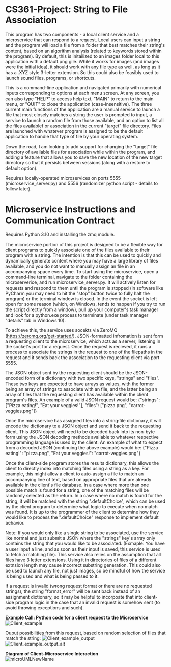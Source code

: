 ﻿# CS361-Project: String to File Association
This program has two components - a local client service and a microservice that can respond to a request. Local users can input a string and the program will load a file from a folder that best matches their string's content, based on an algorithm analysis (related to keywords stored within the program). By default, this is initailized to an images folder local to this application with a default.png gile. While it works for images (and images were the initial idea), it should work with any file type as well, as long as it has a .XYZ style 3-letter extension. So this could also be feasibly used to launch sound files, programs, or shortcuts.

This is a command-line application and navigated primarily with numerical inputs corresponding to options at each menu screen. At any screen, you can also type "HELP" to access help text, "MAIN" to return to the main menu, or "QUIT" to close the application (case-insensitive). The three current main functions of the application are a manual service to launch a file that most closely matches a string the user is prompted to input, a service to launch a random file from those available, and an option to list all the files availablef or association in the current "target" file directory. Files are launched with whatever program is assigned to be the default application to handle that type of file by your operating system. 

Down the road, I am looking to add support for changing the "target" file directory of available files for association while within the program, and adding a feature that allows you to save the new location of the new target directory so that it persists between sessions (along with a restore to default option).

Requires locally-operated microservices on ports 5555 (microservice_server.py) and 5556 (randomizer python script - details to follow later).  

# Microservice Instructions and Communication Contract
Requires Python 3.10 and installing the zmq module.  

The microservice portion of this project is designed to be a flexible way for client programs to quickly associate one of the files available to their program with a string. The intention is that this can be used to quickly and dynamically generate content where you may have a large library of files available, and you do not want to manually assign an file in an accompanying space every time. To start using the microservice, open a command-line terminal, navigate to the folder containing the microserverice, and run microservice_server.py. It will actively listen for requests and respond to them until the program is stopped (in software like PyCharm you may need to hit the "stop" button twice to fully halt the program) or the terminal window is closed. In the event the socket is left open for some reason (which, on Windows, tends to happen if you try to run the script directly from a window), pull up your computer's task manager and look for a python.exe process to terminate (under task manager "details" tab in Windows 10).  

To achieve this, the service uses socekts via ZeroMQ (https://zeromq.org/get-started/). JSON-formatted infromation is sent form a requesting client to the microservice, which acts as a server, listening in the socket's port for a request. Once the request is recieved, it runs a process to associate the strings in the request to one of the filepaths in the request and it sends back the association to the requesting client via port 5555.  

The JSON object sent by the requesting client should be the JSON-encoded form of a dictionary with two specific keys, "strings" and "files". These two keys are expected to have arrays as values, with the former being an array of strings to associate with an file, and the latter being an array of files that the requesting client has available within the client program's files. An example of a valid JSON request would be: {"strings": ["Pizza eating!", "Eat your veggies!"], "files": ["pizza.png", "carrot-veggies.png"]}  

Once the microservice has assigned files into a string:file dictionary, it will encode the dictionary to a JSON object and send it back to the requesting client. This JSON object will need to be decoded back into its non-byte form using the JSON decoding methods available to whatever respective programming language is used by the client. An example of what to expect from a decoded JSON (continuing the above example) would be: {"Pizza eating!": "pizza.png", "Eat your veggies!": "carrot-veggies.png"}  

Once the client-side program stores the results dictionary, this allows the client to directly index into matching files using a string as a key. For example, this might allow a client to auto-assign a file to match an accompanying line of text, based on appropriate files that are already available in the client's file database. In a case where more than one possible match is found for a string, one of the matching files will be randomly selected as the return. In a case where no match is found for the string, it will be matched with the string ".defaultChoice", which can be used by the client program to determine what logic to execute when no match was found. It is up to the programmer of the client to determine how they would like to process the ".defaultChoice" response to implement default behavior.  

Note: If you would only like a single string to be associated, use the service like normal and just submit a JSON where the "strings" key's array only contains the string that you would like to be associated. (Exmaple: You have a user input a line, and as soon as their input is saved, this service is used to fetch a matching file). This service also relies on the assumption that all files have 3 letter extensions. Using it in directories of files of a different extnsion length may cause incorrect substring generation. This could also be used to launch any file, not just images, so be mindful of how the service is being used and what is being passed to it.  

If a request is invalid (wrong request format or there are no requested strings), the string "format_error" will be sent back instead of an assignment dictionary, so it may be helpful to incorpoate that into client-side program logic in the case that an invalid request is somehow sent (to avoid throwing exceptions and such).  

**Example Call: Python code for a client request to the Microservice**  
![Client_example](https://user-images.githubusercontent.com/87739732/218598540-661d682c-24f1-4fa8-8d1b-ea57fa041b98.JPG)  
 
 Ouput possibilities from this request, based on random selection of files that match the string:
![Client_example_output](https://user-images.githubusercontent.com/87739732/218598629-0a099459-4bcd-4b52-aee7-f18d88e08a46.JPG)  
![Client_example_output_alt](https://user-images.githubusercontent.com/87739732/218598636-1697d6bc-71f5-4adb-9c86-92bc04a80d24.JPG)  
  
**Diagram of Client-Microservice Interaction**  
![microUMLNewName](https://user-images.githubusercontent.com/87739732/217414999-c40c4227-807c-47ef-a3c4-c5b43f6efeb1.JPG)



